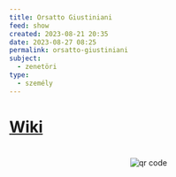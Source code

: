 ```yaml
---
title: Orsatto Giustiniani
feed: show
created: 2023-08-21 20:35
date: 2023-08-27 08:25
permalink: orsatto-giustiniani
subject:
  - zenetöri
type:
  - személy
---
```

#

# [Wiki](https://www.wikiwand.com/en/Giustiniani)



#
<p style="text-align: center;"><img src="https://chart.googleapis.com/chart?cht=qr&chl=https://notes.andrasdenes.com/orsatto-giustiniani&chs=180x180&choe=UTF-8&chld=L|2" alt="qr code"></p>

